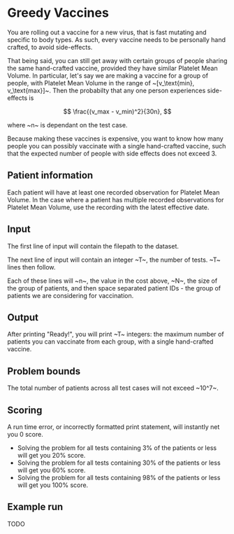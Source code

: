 # Greedy Vaccines

You are rolling out a vaccine for a new virus, that is fast mutating and specific to body types. As such, every vaccine needs to be personally hand crafted, to avoid side-effects.

That being said, you can still get away with certain groups of people sharing the same hand-crafted vaccine, provided they have similar Platelet Mean Volume. In particular, let's say we are making a vaccine for a group of people, with Platelet Mean Volume in the range of ~\[v_\text{min}, v_\text{max}\]~. Then the probabilty that any one person experiences side-effects is 

$$
    \frac{(v_max - v_min)^2}{30n},
$$

where ~n~ is dependant on the test case.

Because making these vaccines is expensive, you want to know how many people you can possibly vaccinate with a single hand-crafted vaccine, such that the expected number of people with side effects does not exceed 3.

## Patient information

Each patient will have at least one recorded observation for Platelet Mean Volume.
In the case where a patient has multiple recorded observations for Platelet Mean Volume, use the recording with the latest effective date.

## Input

The first line of input will contain the filepath to the dataset.

The next line of input will contain an integer ~T~, the number of tests. ~T~ lines then follow. 

Each of these lines will ~n~, the value in the cost above, ~N~, the size of the group of patients, and then space separated patient IDs - the group of patients we are considering for vaccination.

## Output

After printing "Ready!", you will print ~T~ integers: the maximum number of patients you can vaccinate from each group, with a single hand-crafted vaccine.

## Problem bounds

The total number of patients across all test cases will not exceed ~10^7~.

## Scoring

A run time error, or incorrectly formatted print statement, will instantly net you 0 score.

* Solving the problem for all tests containing 3% of the patients or less will get you 20% score.
* Solving the problem for all tests containing 30% of the patients or less will get you 60% score.
* Solving the problem for all tests containing 98% of the patients or less will get you 100% score.

## Example run

TODO
